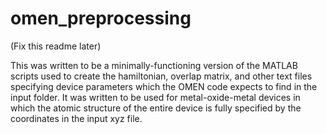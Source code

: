 # omen_preprocessing

(Fix this readme later)

This was written to be a minimally-functioning version of the MATLAB scripts used to create the hamiltonian, overlap matrix, and other text files specifying
device parameters which the OMEN code expects to find in the input folder. It was written to be used for metal-oxide-metal devices in which the atomic
structure of the entire device is fully specified by the coordinates in the input xyz file.
